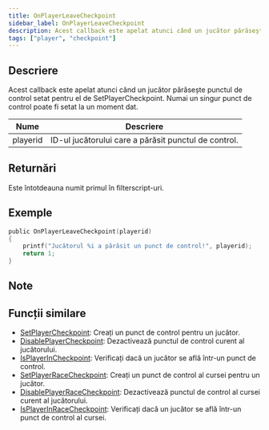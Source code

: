 ```yaml
---
title: OnPlayerLeaveCheckpoint
sidebar_label: OnPlayerLeaveCheckpoint
description: Acest callback este apelat atunci când un jucător părăsește punctul de control setat pentru el de SetPlayerCheckpoint.
tags: ["player", "checkpoint"]
---
```


## Descriere

Acest callback este apelat atunci când un jucător părăsește punctul de control setat pentru el de SetPlayerCheckpoint. Numai un singur punct de control poate fi setat la un moment dat.

| Nume     | Descriere                                            |
| -------- | ---------------------------------------------------- |
| playerid | ID-ul jucătorului care a părăsit punctul de control. |

## Returnări

Este întotdeauna numit primul în filterscript-uri.

## Exemple

```c
public OnPlayerLeaveCheckpoint(playerid)
{
    printf("Jucătorul %i a părăsit un punct de control!", playerid);
    return 1;
}
```

## Note

<TipNPCCallbacks />

## Funcții similare

- [SetPlayerCheckpoint](../functions/SetPlayerCheckpoint): Creați un punct de control pentru un jucător.
- [DisablePlayerCheckpoint](../functions/DisablePlayerCheckpoint): Dezactivează punctul de control curent al jucătorului.
- [IsPlayerInCheckpoint](../functions/IsPlayerInCheckpoint): Verificați dacă un jucător se află într-un punct de control.
- [SetPlayerRaceCheckpoint](../functions/SetPlayerRaceCheckpoint): Creați un punct de control al cursei pentru un jucător.
- [DisablePlayerRaceCheckpoint](../functions/DisablePlayerRaceCheckpoint): Dezactivează punctul de control al cursei curent al jucătorului.
- [IsPlayerInRaceCheckpoint](../functions/IsPlayerInRaceCheckpoint): Verificați dacă un jucător se află într-un punct de control al cursei.